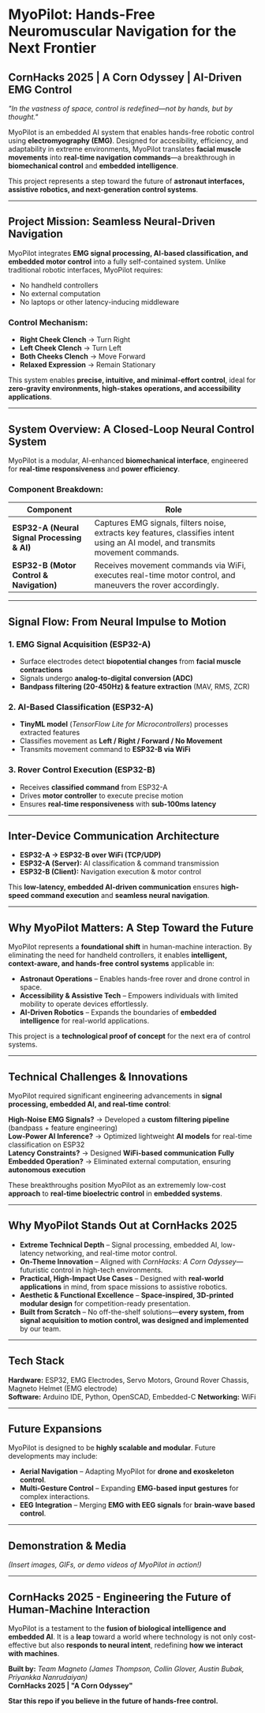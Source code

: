 # **MyoPilot: Hands-Free Neuromuscular Navigation for the Next Frontier**

## **CornHacks 2025 | A Corn Odyssey | AI-Driven EMG Control**

*"In the vastness of space, control is redefined—not by hands, but by thought."*

MyoPilot is an embedded AI system that enables hands-free robotic control using **electromyography (EMG)**. Designed for accesibility, efficiency, and adaptability in extreme environments, MyoPilot translates **facial muscle movements** into **real-time navigation commands**—a breakthrough in **biomechanical control** and **embedded intelligence**.

This project represents a step toward the future of **astronaut interfaces, assistive robotics, and next-generation control systems**.

---

## **Project Mission: Seamless Neural-Driven Navigation**

MyoPilot integrates **EMG signal processing, AI-based classification, and embedded motor control** into a fully self-contained system. Unlike traditional robotic interfaces, MyoPilot requires:

- No handheld controllers
- No external computation
- No laptops or other latency-inducing middleware

### **Control Mechanism:**

- **Right Cheek Clench** → Turn Right  
- **Left Cheek Clench** → Turn Left  
- **Both Cheeks Clench** → Move Forward  
- **Relaxed Expression** → Remain Stationary  

This system enables **precise, intuitive, and minimal-effort control**, ideal for **zero-gravity environments, high-stakes operations, and accessibility applications**.

---

## **System Overview: A Closed-Loop Neural Control System**

MyoPilot is a modular, AI-enhanced **biomechanical interface**, engineered for **real-time responsiveness** and **power efficiency**.

### **Component Breakdown:**

| **Component** | **Role** |
|--------------|---------|
| **ESP32-A (Neural Signal Processing & AI)** | Captures EMG signals, filters noise, extracts key features, classifies intent using an AI model, and transmits movement commands. |
| **ESP32-B (Motor Control & Navigation)** | Receives movement commands via WiFi, executes real-time motor control, and maneuvers the rover accordingly. |

---

## **Signal Flow: From Neural Impulse to Motion**

### **1. EMG Signal Acquisition (ESP32-A)**
- Surface electrodes detect **biopotential changes** from **facial muscle contractions**
- Signals undergo **analog-to-digital conversion (ADC)**
- **Bandpass filtering (20-450Hz) & feature extraction** (MAV, RMS, ZCR)

### **2. AI-Based Classification (ESP32-A)**
- **TinyML model** (*TensorFlow Lite for Microcontrollers*) processes extracted features
- Classifies movement as **Left / Right / Forward / No Movement**
- Transmits movement command to **ESP32-B via WiFi**

### **3. Rover Control Execution (ESP32-B)**
- Receives **classified command** from ESP32-A
- Drives **motor controller** to execute precise motion
- Ensures **real-time responsiveness** with **sub-100ms latency**

---

## **Inter-Device Communication Architecture**

- **ESP32-A → ESP32-B over WiFi (TCP/UDP)**
- **ESP32-A (Server):** AI classification & command transmission
- **ESP32-B (Client):** Navigation execution & motor control

This **low-latency, embedded AI-driven communication** ensures **high-speed command execution** and **seamless neural navigation**.

---

## **Why MyoPilot Matters: A Step Toward the Future**

MyoPilot represents a **foundational shift** in human-machine interaction. By eliminating the need for handheld controllers, it enables **intelligent, context-aware, and hands-free control systems** applicable in:

- **Astronaut Operations** – Enables hands-free rover and drone control in space.
- **Accessibility & Assistive Tech** – Empowers individuals with limited mobility to operate devices effortlessly.
- **AI-Driven Robotics** – Expands the boundaries of **embedded intelligence** for real-world applications.

This project is a **technological proof of concept** for the next era of control systems.

---

## **Technical Challenges & Innovations**

MyoPilot required significant engineering advancements in **signal processing, embedded AI, and real-time control**:

**High-Noise EMG Signals?** → Developed a **custom filtering pipeline** (bandpass + feature engineering)  
**Low-Power AI Inference?** → Optimized lightweight **AI models** for real-time classification on ESP32  
**Latency Constraints?** → Designed **WiFi-based communication** 
**Fully Embedded Operation?** → Eliminated external computation, ensuring **autonomous execution**  

These breakthroughs position MyoPilot as an extrememly low-cost **approach** to **real-time bioelectric control** in **embedded systems**.

---

## **Why MyoPilot Stands Out at CornHacks 2025**

- **Extreme Technical Depth** – Signal processing, embedded AI, low-latency networking, and real-time motor control.
- **On-Theme Innovation** – Aligned with *CornHacks: A Corn Odyssey*—futuristic control in high-tech environments.
- **Practical, High-Impact Use Cases** – Designed with **real-world applications** in mind, from space missions to assistive robotics.
- **Aesthetic & Functional Excellence** – **Space-inspired, 3D-printed modular design** for competition-ready presentation.
- **Built from Scratch** – No off-the-shelf solutions—**every system, from signal acquisition to motion control, was designed and implemented** by our team.

---

## **Tech Stack**

**Hardware:** ESP32, EMG Electrodes, Servo Motors, Ground Rover Chassis, Magneto Helmet (EMG electrode)  
**Software:** Arduino IDE, Python,  OpenSCAD, Embedded-C
**Networking:** WiFi

---

## **Future Expansions**

MyoPilot is designed to be **highly scalable and modular**. Future developments may include:

- **Aerial Navigation** – Adapting MyoPilot for **drone and exoskeleton control**.
- **Multi-Gesture Control** – Expanding **EMG-based input gestures** for complex interactions.
- **EEG Integration** – Merging **EMG with EEG signals** for **brain-wave based control**.

---

## **Demonstration & Media**

*(Insert images, GIFs, or demo videos of MyoPilot in action!)*

---

## **CornHacks 2025 - Engineering the Future of Human-Machine Interaction**

MyoPilot is a testament to the **fusion of biological intelligence and embedded AI**. It is a **leap** toward a world where technology is not only cost-effective but also **responds to neural intent**, redefining **how we interact with machines**.

**Built by:** *Team Magneto (James Thompson, Collin Glover, Austin Bubak, Priyankka Nanrudaiyan)*  
**CornHacks 2025 | "A Corn Odyssey"**  

**Star this repo if you believe in the future of hands-free control.**


